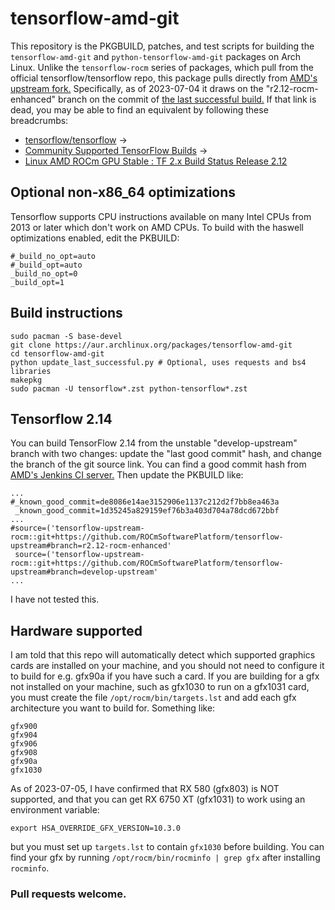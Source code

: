 # tensorflow-amd-git
This repository is the PKGBUILD, patches, and test scripts for building the `tensorflow-amd-git` and `python-tensorflow-amd-git` packages on Arch Linux.
Unlike the `tensorflow-rocm` series of packages, which pull from the official tensorflow/tensorflow repo,
this package pulls directly from [AMD's upstream fork.](https://github.com/ROCmSoftwarePlatform/tensorflow-upstream/)
Specifically, as of 2023-07-04 it draws on the "r2.12-rocm-enhanced" branch on the commit of [the last successful build.](http://ml-ci.amd.com:21096/job/tensorflow/job/release-rocmfork-r212-rocm-enhanced/job/release-build-whl/lastSuccessfulBuild/)
If that link is dead, you may be able to find an equivalent by following these breadcrumbs:
* [tensorflow/tensorflow](https://github.com/tensorflow/tensorflow/) ->
* [Community Supported TensorFlow Builds](https://github.com/tensorflow/build#community-supported-tensorflow-builds) ->
* [Linux AMD ROCm GPU Stable : TF 2.x 	Build Status 	Release 2.12](http://ml-ci.amd.com:21096/job/tensorflow/job/nightly-rocmfork-develop-upstream/job/nightly-build-whl/lastSuccessfulBuild/)

## Optional non-x86_64 optimizations
Tensorflow supports CPU instructions available on many Intel CPUs from 2013 or later which don't work on AMD CPUs.
To build with the haswell optimizations enabled, edit the PKBUILD:
```
#_build_no_opt=auto
#_build_opt=auto
_build_no_opt=0
_build_opt=1
```

## Build instructions
```
sudo pacman -S base-devel
git clone https://aur.archlinux.org/packages/tensorflow-amd-git
cd tensorflow-amd-git
python update_last_successful.py # Optional, uses requests and bs4 libraries
makepkg
sudo pacman -U tensorflow*.zst python-tensorflow*.zst
```

## Tensorflow 2.14
You can build TensorFlow 2.14 from the unstable "develop-upstream" branch with two changes: update the "last good commit" hash, and change the branch of the git source link.
You can find a good commit hash from [AMD's Jenkins CI server.](http://ml-ci.amd.com:21096/job/tensorflow/job/nightly-rocmfork-develop-upstream/job/nightly-build-whl/lastSuccessfulBuild/)
Then update the PKBUILD like:
```
...
#_known_good_commit=de8086e14ae3152906e1137c212d2f7bb8ea463a
 _known_good_commit=1d35245a829159ef76b3a403d704a78dcd672bbf 
...
#source=('tensorflow-upstream-rocm::git+https://github.com/ROCmSoftwarePlatform/tensorflow-upstream#branch=r2.12-rocm-enhanced'
 source=('tensorflow-upstream-rocm::git+https://github.com/ROCmSoftwarePlatform/tensorflow-upstream#branch=develop-upstream'
...
```
I have not tested this.

## Hardware supported
I am told that this repo will automatically detect which supported graphics cards are installed on your machine,
and you should not need to configure it to build for e.g. gfx90a if you have such a card.
If you are building for a gfx not installed on your machine, such as gfx1030 to run on a gfx1031 card,
you must create the file `/opt/rocm/bin/targets.lst` and add each gfx architecture you want to build for.
Something like:
```
gfx900
gfx904
gfx906
gfx908
gfx90a
gfx1030
```
As of 2023-07-05, I have confirmed that RX 580 (gfx803) is NOT supported, and that you can get RX 6750 XT (gfx1031) to work using an environment variable:
```
export HSA_OVERRIDE_GFX_VERSION=10.3.0
```
but you must set up `targets.lst` to contain `gfx1030` before building.
You can find your gfx by running `/opt/rocm/bin/rocminfo | grep gfx` after installing `rocminfo`.

### Pull requests welcome.
